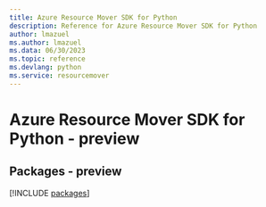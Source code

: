 ```yaml
---
title: Azure Resource Mover SDK for Python
description: Reference for Azure Resource Mover SDK for Python
author: lmazuel
ms.author: lmazuel
ms.data: 06/30/2023
ms.topic: reference
ms.devlang: python
ms.service: resourcemover
---
```

# Azure Resource Mover SDK for Python - preview
## Packages - preview
[!INCLUDE [packages](resource-mover-index.md)]